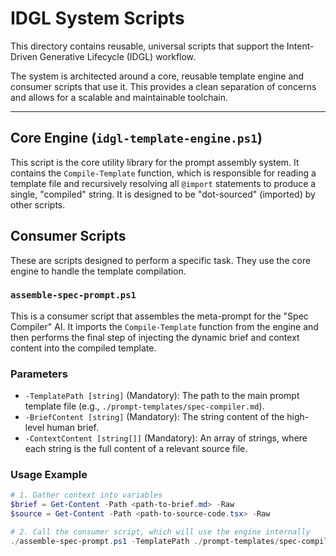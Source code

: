 # IDGL System Scripts

This directory contains reusable, universal scripts that support the Intent-Driven Generative Lifecycle (IDGL) workflow.

The system is architected around a core, reusable template engine and consumer scripts that use it. This provides a clean separation of concerns and allows for a scalable and maintainable toolchain.

---

## Core Engine (`idgl-template-engine.ps1`)

This script is the core utility library for the prompt assembly system. It contains the `Compile-Template` function, which is responsible for reading a template file and recursively resolving all `@import` statements to produce a single, "compiled" string. It is designed to be "dot-sourced" (imported) by other scripts.

## Consumer Scripts

These are scripts designed to perform a specific task. They use the core engine to handle the template compilation.

### `assemble-spec-prompt.ps1`

This is a consumer script that assembles the meta-prompt for the "Spec Compiler" AI. It imports the `Compile-Template` function from the engine and then performs the final step of injecting the dynamic brief and context content into the compiled template.

### Parameters

*   `-TemplatePath [string]` (Mandatory): The path to the main prompt template file (e.g., `./prompt-templates/spec-compiler.md`).
*   `-BriefContent [string]` (Mandatory): The string content of the high-level human brief.
*   `-ContextContent [string[]]` (Mandatory): An array of strings, where each string is the full content of a relevant source file.

### Usage Example

```powershell
# 1. Gather context into variables
$brief = Get-Content -Path <path-to-brief.md> -Raw
$source = Get-Content -Path <path-to-source-code.tsx> -Raw

# 2. Call the consumer script, which will use the engine internally
./assemble-spec-prompt.ps1 -TemplatePath ./prompt-templates/spec-compiler.md -BriefContent $brief -ContextContent $source
```
